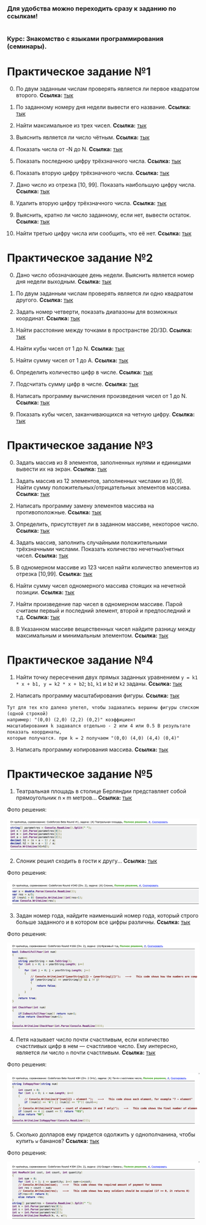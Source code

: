 ### Для удобства можно переходить сразу к заданию по ссылкам!
#
### Курс: Знакомство с языками программирования (семинары). 
#
# Практическое задание №1
0. По двум заданным числам проверять является ли первое квадратом второго. **Cсылка:** [тык](https://github.com/npokhodnya/Homework_CSharp/tree/master/Seminar_1/01_IsFirstSquareSecond)

1. По заданному номеру дня недели вывести его название. **Cсылка:** [тык](https://github.com/npokhodnya/Homework_CSharp/tree/master/Seminar_1/02_DaysOfTheWeek)

2. Найти максимальное из трех чисел. **Cсылка:** [тык](https://github.com/npokhodnya/Homework_CSharp/tree/master/Seminar_1/03_MaxInThree)

3. Выяснить является ли число чётным. **Cсылка:** [тык](https://github.com/npokhodnya/Homework_CSharp/tree/master/Seminar_1/04_IsEvenNumber)

4. Показать числа от -N до N. **Cсылка:** [тык](https://github.com/npokhodnya/Homework_CSharp/tree/master/Seminar_1/05_FromMinusNToN)

5. Показать последнюю цифру трёхзначного числа. **Cсылка:** [тык](https://github.com/npokhodnya/HomeWork_1/blob/master/06_LastDigitOfThree-DigitNumber/Program.cs)

6. Показать вторую цифру трёхзначного числа. **Cсылка:** [тык](https://github.com/npokhodnya/Homework_CSharp/tree/master/Seminar_1/06_LastDigitOfThree-DigitNumber)

7. Дано число из отрезка [10, 99]. Показать наибольшую цифру числа. **Cсылка:** [тык](https://github.com/npokhodnya/Homework_CSharp/tree/master/Seminar_1/07_SecondDigitOfThree-DigitNumber)

8. Удалить вторую цифру трёхзначного числа. **Cсылка:** [тык](https://github.com/npokhodnya/Homework_CSharp/tree/master/Seminar_1/09_DeleteSecondDigit)

9. Выяснить, кратно ли число заданному, если нет, вывести остаток. **Cсылка:** [тык](https://github.com/npokhodnya/Homework_CSharp/tree/master/Seminar_1/10_IsNumberMultipleOfGivenNumber)

10. Найти третью цифру числа или сообщить, что её нет. **Cсылка:** [тык](https://github.com/npokhodnya/Homework_CSharp/tree/master/Seminar_1/11_FindThirdDigit)

# Практическое задание №2
0. Дано число обозначающее день недели. Выяснить является номер дня недели выходным. **Cсылка:** [тык](https://github.com/npokhodnya/Homework_CSharp/tree/master/Seminar_2/01_IsNumOfTheWeek-Weekend)

1. По двум заданным числам проверять является ли одно квадратом другого. **Cсылка:** [тык](https://github.com/npokhodnya/Homework_CSharp/tree/master/Seminar_2/02_IsNumAQuoterOfAnotherNum)

2. Задать номер четверти, показать диапазоны для возможных координат. **Cсылка:** [тык](https://github.com/npokhodnya/Homework_CSharp/tree/master/Seminar_2/03_ShowRangesForPossibleCoordinates)

3. Найти расстояние между точками в пространстве 2D/3D. **Cсылка:** [тык](https://github.com/npokhodnya/Homework_CSharp/tree/master/Seminar_2/04_Distance2Points_2_3_D)

4. Найти кубы чисел от 1 до N. **Cсылка:** [тык](https://github.com/npokhodnya/Homework_CSharp/tree/master/Seminar_2/05_PrintNumbersFrom_1_ToN_InThreeDegree)

5. Найти сумму чисел от 1 до А. **Cсылка:** [тык](https://github.com/npokhodnya/Homework_CSharp/tree/master/Seminar_2/06_PrintSumOfNumbers)

6. Определить количество цифр в числе. **Cсылка:** [тык](https://github.com/npokhodnya/Homework_CSharp/tree/master/Seminar_2/07_CountOfDigits)

7. Подсчитать сумму цифр в числе. **Cсылка:** [тык](https://github.com/npokhodnya/Homework_CSharp/tree/master/Seminar_2/08_SumOfDigits)

8. Написать программу вычисления произведения чисел от 1 до N. **Cсылка:** [тык](https://github.com/npokhodnya/Homework_CSharp/tree/master/Seminar_2/09_MultipleOfNumbers_1_To_N)

9. Показать кубы чисел, заканчивающихся на четную цифру. **Cсылка:** [тык](https://github.com/npokhodnya/Homework_CSharp/tree/master/Seminar_2/10_CubesOfNums)

# Практическое задание №3
0. Задать массив из 8 элементов, заполненных нулями и единицами вывести их на экран. **Cсылка:** [тык](https://github.com/npokhodnya/Homework_CSharp/tree/master/Seminar_3/01_Massive_1And0)

1. Задать массив из 12 элементов, заполненных числами из [0,9]. Найти сумму положительных/отрицательных элементов массива. **Cсылка:** [тык](https://github.com/npokhodnya/Homework_CSharp/tree/master/Seminar_3/02_SumOfElements)

2. Написать программу замену элементов массива на противоположные. **Cсылка:** [тык](https://github.com/npokhodnya/Homework_CSharp/tree/master/Seminar_3/03_ChangeElementsOfMassive)

3. Определить, присутствует ли в заданном массиве, некоторое число. **Cсылка:** [тык](https://github.com/npokhodnya/Homework_CSharp/tree/master/Seminar_3/04_FindElement)

4. Задать массив, заполнить случайными положительными трёхзначными числами. Показать количество нечетных\четных чисел. **Cсылка:** [тык](https://github.com/npokhodnya/Homework_CSharp/tree/master/Seminar_3/05_SumOfEvenElementsAndDon'tEvenElements)

5. В одномерном массиве из 123 чисел найти количество элементов из отрезка [10,99]. **Cсылка:** [тык](https://github.com/npokhodnya/Homework_CSharp/tree/master/Seminar_3/06_SumOfElementsIn_10_99)

6. Найти сумму чисел одномерного массива стоящих на нечетной позиции. **Cсылка:** [тык](https://github.com/npokhodnya/Homework_CSharp/tree/master/Seminar_3/07_SumOfElementsOnEvenIndex)

7. Найти произведение пар чисел в одномерном массиве. Парой считаем первый и последний элемент, второй и предпоследний и т.д. **Cсылка:** [тык](https://github.com/npokhodnya/Homework_CSharp/tree/master/Seminar_3/08_MultiplicationOfPairsNumbers)

8. В Указанном массиве вещественных чисел найдите разницу между максимальным и минимальным элементом. **Cсылка:** [тык](https://github.com/npokhodnya/Homework_CSharp/tree/master/Seminar_3/09_CheckMaxAndMinElementDifference)

# Практическое задание №4
1. Найти точку пересечения двух прямых заданных уравнением `y = k1 * x + b1, y = k2 * x + b2`;  `b1`, `k1` и `b2` и `k2` заданы. **Cсылка:** [тык](https://github.com/npokhodnya/Homework_CSharp/tree/master/Seminar_4/01_Point)

2. Написать программу масштабирования фигуры. **Cсылка:** [тык](https://github.com/npokhodnya/Homework_CSharp/tree/master/Seminar_4/02_ScaleTriangle)

```
Тут для тех кто далеко улетел, чтобы задавались вершины фигуры списком (одной строкой) 
например: "(0,0) (2,0) (2,2) (0,2)" коэффициент
масштабирования k задавался отдельно - 2 или 4 или 0.5 В результате показать координаты, 
которые получатся. при k = 2 получаем "(0,0) (4,0) (4,4) (0,4)"
```

3.  Написать программу копирования массива. **Cсылка:** [тык](https://github.com/npokhodnya/Homework_CSharp/tree/master/Seminar_4/03_CopyMassive)

# Практическое задание №5
1. Театральная площадь в столице Берляндии представляет собой прямоугольник n × m метров... **Cсылка:** [тык](https://github.com/npokhodnya/Homework_CSharp/tree/master/Seminar_5/01_TeatralPlace)

Фото решения:

![Пожалуйста, напишите мне в телеграм, если видите это сообщение!](Pictures/seminar5_task1.png)

2. Слоник решил сходить в гости к другу... **Cсылка:** [тык](https://github.com/npokhodnya/Homework_CSharp/tree/master/Seminar_5/02_Elephant)

Фото решения:

![Пожалуйста, напишите мне в телеграм, если видите это сообщение!](Pictures/seminar5_task2.png)

3.  Задан номер года, найдите наименьший номер года, который строго больше заданного и в котором все цифры различны. **Cсылка:** [тык](https://github.com/npokhodnya/Homework_CSharp/tree/master/Seminar_5/03_BeautifulYear)

Фото решения:

![Пожалуйста, напишите мне в телеграм, если видите это сообщение!](Pictures/seminar5_task3.png)

4.  Петя называет число почти счастливым, если количество счастливых цифр в нем — счастливое число. Ему интересно, является ли число `n` почти счастливым. **Cсылка:** [тык](https://github.com/npokhodnya/Homework_CSharp/tree/master/Seminar_5/04_IsNumHappy)

Фото решения:

![Пожалуйста, напишите мне в телеграм, если видите это сообщение!](Pictures/seminar5_task4.png)

5. Сколько долларов ему придется одолжить у однополчанина, чтобы купить `w` бананов? **Cсылка:** [тык](https://github.com/npokhodnya/Homework_CSharp/tree/master/Seminar_5/05_HowMuchWillASoldierHaveToBorrow)

Фото решения:

![Пожалуйста, напишите мне в телеграм, если видите это сообщение!](Pictures/seminar5_task5.png)